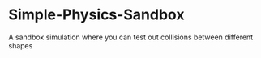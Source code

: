 # Simple-Physics-Sandbox
A sandbox simulation where you can test out collisions between different shapes
